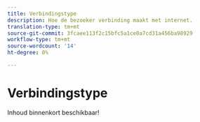 ```yaml
---
title: Verbindingstype
description: Hoe de bezoeker verbinding maakt met internet.
translation-type: tm+mt
source-git-commit: 3fcaee113f2c15bfc5a1ce0a7cd31a456ba98929
workflow-type: tm+mt
source-wordcount: '14'
ht-degree: 0%

---
```



# Verbindingstype

Inhoud binnenkort beschikbaar!

<!-- Sent Justin Grover a Slack message to figure this one out, since the implementation connection type and the connection type dimension are not the same -->